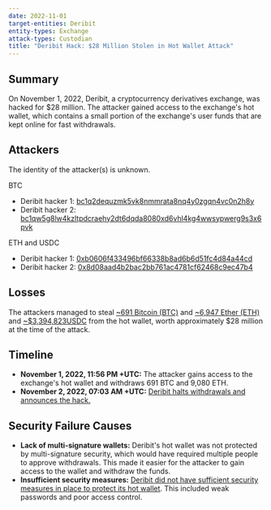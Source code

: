 ```yaml
---
date: 2022-11-01
target-entities: Deribit
entity-types: Exchange
attack-types: Custodian
title: "Deribit Hack: $28 Million Stolen in Hot Wallet Attack"
---
```


## Summary

On November 1, 2022, Deribit, a cryptocurrency derivatives exchange, was hacked for $28 million. The attacker gained access to the exchange's hot wallet, which contains a small portion of the exchange's user funds that are kept online for fast withdrawals.

## Attackers

The identity of the attacker(s) is unknown.

BTC 
- Deribit hacker 1: [bc1q2dequzmk5vk8nmmrata8nq4y0zgqn4vc0n2h8y](https://www.blockchain.com/explorer/addresses/btc/bc1q2dequzmk5vk8nmmrata8nq4y0zgqn4vc0n2h8y) 
- Deribit hacker 2: [bc1qw5g8lw4kzltpdcraehy2dt6dqda8080xd6vhl4kg4wwsypwerg9s3x6pvk](https://www.blockchain.com/explorer/addresses/btc/bc1qw5g8lw4kzltpdcraehy2dt6dqda8080xd6vhl4kg4wwsypwerg9s3x6pvk) 

ETH and USDC
- Deribit hacker 1: [0xb0606f433496bf66338b8ad6b6d51fc4d84a44cd](https://etherscan.io/address/0xb0606f433496bf66338b8ad6b6d51fc4d84a44cd)
- Deribit hacker 2: [0x8d08aad4b2bac2bb761ac4781cf62468c9ec47b4](https://etherscan.io/address/0x8d08aad4b2bac2bb761ac4781cf62468c9ec47b4)

## Losses

The attackers managed to steal [~691 Bitcoin (BTC)](https://www.blockchain.com/ru/explorer/transactions/btc/b8423bb78f26be3d4c0a5dec70c46885c24307bf574f9c941ed37d73ae29f7a2) and [~6,947 Ether (ETH)](https://etherscan.io/tx/0xa1822e68a736bcdb57d05b2679260904813efdd17df62ede1d716dec9eeb4e8c) and [~$3,394,823​​ USDC](https://etherscan.io/tx/0x9ae755bfbb181cc991fc2d54ec6ab04f331042cea5d33e95476846446cf88815) from the hot wallet, worth approximately $28 million at the time of the attack.

## Timeline

- **November 1, 2022, 11:56 PM +UTC:** The attacker gains access to the exchange's hot wallet and withdraws 691 BTC and 9,080 ETH.
- **November 2, 2022, 07:03 AM +UTC:** [Deribit halts withdrawals and announces the hack.](https://twitter.com/DeribitExchange/status/1587701883778523136)


## Security Failure Causes

- **Lack of multi-signature wallets:** Deribit's hot wallet was not protected by multi-signature security, which would have required multiple people to approve withdrawals. This made it easier for the attacker to gain access to the wallet and withdraw the funds.
- **Insufficient security measures:** [Deribit did not have sufficient security measures in place to protect its hot wallet](https://www.certik.com/resources/blog/3an8N7IcFo3ESkV80fwQ38-deribit-incident-analysis). This included weak passwords and poor access control.
